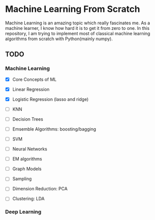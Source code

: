 # Machine Learning From Scratch
Machine Learning is an amazing topic which really fascinates me. As a machine learner, I know how hard it is to get it from zero to one. In this repository, I am trying to implement most of classical machine learning algorithms from scratch with Python(mainly numpy). 

## TODO

### Machine Learning

- [x] Core Concepts of ML

- [x] Linear Regression

- [x] Logistic Regression (lasso and ridge)

- [ ] KNN

- [ ] Decision Trees

- [ ] Emsemble Algorithms: boosting/bagging

- [ ] SVM

- [ ] Neural Networks

- [ ] EM algorithms

- [ ] Graph Models

- [ ] Sampling

- [ ] Dimension Reduction: PCA

- [ ] Clustering: LDA

### Deep Learning

